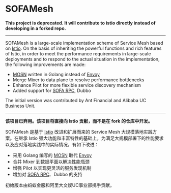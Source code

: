 # SOFAMesh

**This project is deprecated. It will contribute to istio directly instead of developing in a forked repo.**

---

SOFAMesh is a large-scale implementation scheme of Service Mesh based on [Istio](https://istio.io). On the basis of inheriting the powerful functions and rich features of Istio, in order to meet the performance requirements in large-scale deployments and to respond to the actual situation in the implementation, the following improvements are made:

- [MOSN](https://github.com/mosn/mosn) written in Golang instead of [Envoy](https://github.com/envoyproxy/envoy)
- Merge Mixer to data plane to resolve performance bottlenecks
- Enhance Pilot for more flexible service discovery mechanism
- Added support for [SOFA RPC](https://github.com/sofastack/sofa-rpc), Dubbo

The initial version was contributed by Ant Financial and Alibaba UC Business Unit.

---

**该项目已弃用。该项目将直接向 Istio 贡献，而不是在 fork 的仓库中开发。**

SOFAMesh 是基于 [Istio](https://istio.io) 改进和扩展而来的 Service Mesh 大规模落地实践方案。在继承 Istio 强大功能和丰富特性的基础上，为满足大规模部署下的性能要求以及应对落地实践中的实际情况，有如下改进：

- 采用 Golang 编写的 [MOSN](https://github.com/mosn/mosn) 取代 [Envoy](https://github.com/envoyproxy/envoy)
- 合并 Mixer 到数据平面以解决性能瓶颈
- 增强 Pilot 以实现更灵活的服务发现机制
- 增加对 [SOFA RPC](https://github.com/sofastack/sofa-rpc)、Dubbo 的支持

初始版本由蚂蚁金服和阿里大文娱UC事业部携手贡献。

